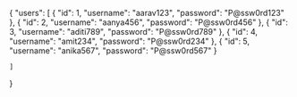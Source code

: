 {
    "users": [
      {
        "id": 1,
        "username": "aarav123",
        "password": "P@ssw0rd123"
      },
      {
        "id": 2,
        "username": "aanya456",
        "password": "P@ssw0rd456"
      },
      {
        "id": 3,
        "username": "aditi789",
        "password": "P@ssw0rd789"
      },
      {
        "id": 4,
        "username": "amit234",
        "password": "P@ssw0rd234"
      },
      {
        "id": 5,
        "username": "anika567",
        "password": "P@ssw0rd567"
      }
     
    ]
  }